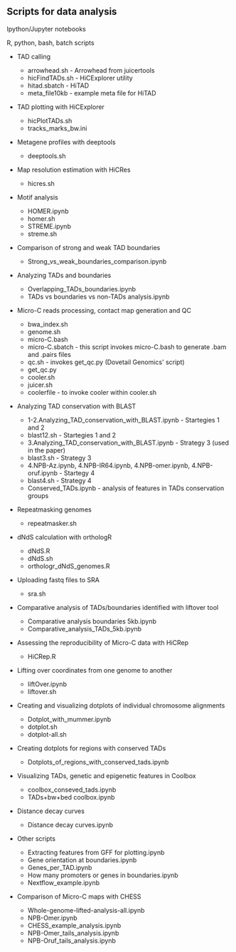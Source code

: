 ## Scripts for data analysis

Ipython/Jupyter notebooks

R, python, bash, batch scripts  

- TAD calling
    - arrowhead.sh - Arrowhead from juicertools
    - hicFindTADs.sh - HiCExplorer utility
    - hitad.sbatch - HiTAD
    - meta_file10kb - example meta file for HiTAD
      
- TAD plotting with HiCExplorer
    - hicPlotTADs.sh
    - tracks_marks_bw.ini

- Metagene profiles with deeptools
    - deeptools.sh

- Map resolution estimation with HiCRes
    - hicres.sh

- Motif analysis
    - HOMER.ipynb
    - homer.sh
    - STREME.ipynb
    - streme.sh
    
- Comparison of strong and weak TAD boundaries
    - Strong_vs_weak_boundaries_comparison.ipynb

- Analyzing TADs and boundaries
    - Overlapping_TADs_boundaries.ipynb
    - TADs vs boundaries vs non-TADs analysis.ipynb

- Micro-C reads processing, contact map generation and QC
    - bwa_index.sh
    - genome.sh
    - micro-C.bash
    - micro-C.sbatch - this script invokes micro-C.bash to generate .bam and .pairs files
    - qc.sh - invokes get_qc.py (Dovetail Genomics' script)
    - get_qc.py
    - cooler.sh
    - juicer.sh
    - coolerfile - to invoke cooler within cooler.sh

- Analyzing TAD conservation with BLAST
    - 1-2.Analyzing_TAD_conservation_with_BLAST.ipynb - Startegies 1 and 2
    - blast12.sh - Startegies 1 and 2
    - 3.Analyzing_TAD_conservation_with_BLAST.ipynb - Strategy 3 (used in the paper)
    - blast3.sh - Strategy 3 
    - 4.NPB-Az.ipynb, 4.NPB-IR64.ipynb, 4.NPB-omer.ipynb, 4.NPB-oruf.ipynb - Startegy 4
    - blast4.sh - Strategy 4
    - Conserved_TADs.ipynb - analysis of features in TADs conservation groups

- Repeatmasking genomes
    - repeatmasker.sh

- dNdS calculation with orthologR
    - dNdS.R
    - dNdS.sh
    - orthologr_dNdS_genomes.R

- Uploading fastq files to SRA
    - sra.sh

- Comparative analysis of TADs/boundaries identified with liftover tool
    - Comparative analysis boundaries 5kb.ipynb
    - Comparative_analysis_TADs_5kb.ipynb

- Assessing the reproducibility of Micro-C data with HiCRep
    - HiCRep.R

- Lifting over coordinates from one genome to another
    - liftOver.ipynb
    - liftover.sh

- Creating and visualizing dotplots of individual chromosome alignments
    - Dotplot_with_mummer.ipynb
    - dotplot.sh
    - dotplot-all.sh

- Creating dotplots for regions with conserved TADs
    - Dotplots_of_regions_with_conserved_tads.ipynb

- Visualizing TADs, genetic and epigenetic features in Coolbox
    - coolbox_conseved_tads.ipynb
    - TADs+bw+bed coolbox.ipynb

- Distance decay curves
    - Distance decay curves.ipynb

- Other scripts
    - Extracting features from GFF for plotting.ipynb
    - Gene orientation at boundaries.ipynb
    - Genes_per_TAD.ipynb
    - How many promoters or genes in boundaries.ipynb
    - Nextflow_example.ipynb

- Comparison of Micro-C maps with CHESS
    - Whole-genome-lifted-analysis-all.ipynb
    - NPB-Omer.ipynb
    - CHESS_example_analysis.ipynb
    - NPB-Omer_tails_analysis.ipynb
    - NPB-Oruf_tails_analysis.ipynb